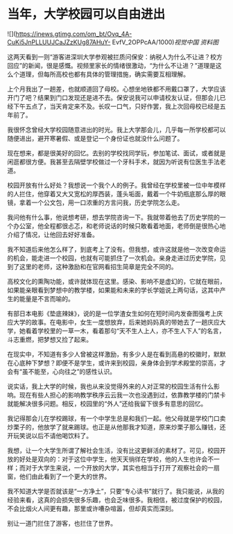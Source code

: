 # 当年，大学校园可以自由进出

![](https://inews.gtimg.com/om_bt/Ovq_4A-CuKi5JnPLLUUJCaJZzKUg87AHuY-
EvfV_2OPPcAA/1000)_视觉中国 资料图_

这两天看到一则“游客进深圳大学参观被拦质问保安：纳税人为什么不让进？校方回应”的新闻，很是感慨。视频里家长的情绪很激动，“为什么不让进？”道理是这么个道理，但每所高校也都有具体的管理措施，确实需要互相理解。

上个月我出了一趟差，也就顺道回了母校。心想坐地铁都不用戴口罩了，大学应该开门了吧？结果到门口发现还是进不去。保安说我可以申请校友认证，但那会儿已经下午五点了，当天肯定来不及。长叹一口气，只好作罢，我上次回母校已经是五年前了。

我很怀念曾经大学校园随意进出的时光。我上大学那会儿，几乎每一所学校都可以随便进出，避开寒暑假、或是登记一个身份证也就没什么问题了。

现在想来，都是很美好的回忆。去别的学校找同学玩，参加笔试、面试，或者就是闲逛都很方便。我甚至去隔壁学校做过一个牙科手术，就因为听说有位医生手法老道。

校园开放有什么好处？我想说一个我个人的例子。我曾经在学校里被一位中年模样的人拦住，他穿着又大又宽松的厚西装，蓬头垢面，戴着一个牛奶瓶底那么厚的眼镜，拿着一个公文包，用一口浓重的方言问我，历史学院怎么走。

我问他有什么事，他说想考研，想去学院咨询一下。我就带着他去了历史学院的一个办公室，他全程都很忐忑，和老师说话的时候只敢看着地面，老师倒是很热心地介绍了情况，让他回去好好准备。

我不知道后来他怎么样了，到底考上了没有。但我想，或许这就是他一次改变命运的机会，能走进一个校园，也就有可能抓住了一次机会。亲身走进过历史学院，见到了这里的老师，这种激励和在官网看招生简章是完全不同的。

高校文化的熏陶功能，或许就体现在这里。感染、影响不是虚幻的，它就在眼前，如果能亲眼看到梦想中的教学楼，如果能和未来的学长学姐说上两句话，这其中产生的能量是不言而喻的。

有部日本电影《垫底辣妹》，说的是一位学渣女生如何在短时间内发奋图强考上庆应大学的故事。在电影中，女生一度想放弃，后来她妈妈真的带她去了一趟庆应大学，她看着学校里的一草一木，看着那句“天不生人上人，亦不生人下人”的名言，斗志重燃，把梦想又捡了起来。

在现实中，不知道有多少人曾被这样激励，有多少人是在看到高悬的校徽时，默默在心底种下梦想？即便不是学生，或许来到校园，亲身体会到学术殿堂的崇高，才会有“虽不能至，心向往之”的感性认识。

说实话，我上大学的时候，我也从来没觉得外来的人对正常的校园生活有什么影响。现在有些人担心的影响教学秩序云云我一次也没遇到过，依靠教学楼的门禁卡就能解决很多问题。相反，校园里的“外人”还给我留下很多有意思的回忆。

我记得那会儿在学校踢球，有一个中学生总是和我们一起。他父母就是学校门口卖炒栗子的，他放学了就来踢球。也正是从他那我才知道，原来炒栗子那么赚钱，还开玩笑说以后不请他喝饮料了。

我想，让一个大学生所谓了解社会生活，没有比这更鲜活的素材了。可见，校园开放的好处是双向的：对于这位中学生，他天天徜徉在学校，他的人生也许会不一样；而对于大学生来说，一个开放的大学，其实也相当于打开了观察社会的一扇窗，他们由此看到了一个更大的世界。

我不知道大学是否就该是“一方净土”，只要“专心读书”就行了。我只能说，从我的经验来看，这真的会损失很多乐趣，也会乏味很多。我相信，被过度保护的校园，不会比烟火人间更有趣，那里或许嘈杂喧嚣，但却真实而深刻。

别让一道门拦住了游客，也拦住了世界。

